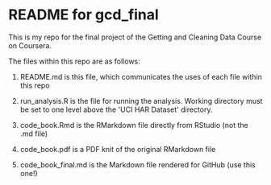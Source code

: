 # README for gcd_final 

This is my repo for the final project of the Getting and Cleaning Data Course on Coursera.

The files within this repo are as follows:

1. README.md is this file, which communicates the uses of each file within this repo

2. run_analysis.R is the file for running the analysis.  Working directory must be set to one level above the 'UCI HAR Dataset' directory. 

3. code_book.Rmd is the RMarkdown file directly from RStudio (not the .md file)

4. code_book.pdf is a PDF knit of the original RMarkdown file

5. code_book_final.md is the Markdown file rendered for GitHub (use this one!)
